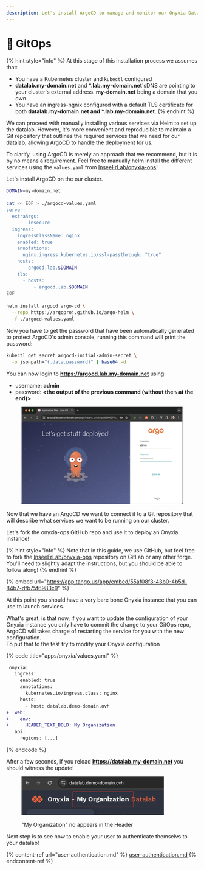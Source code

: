 ```yaml
---
description: Let's install ArgoCD to manage and monitor our Onyxia Datalab deployment!
---
```


# 🐙 GitOps

{% hint style="info" %}
At this stage of this installation process we assumes that:

* You have a Kubernetes cluster and `kubectl` configured
* **datalab.my-domain.net** and **\*.lab.my-domain.net**'sDNS are pointing to your cluster's external address. **my-domain.net** being a domain that you own.
* You have an ingress-ngnix configured with a default TLS certificate for both **datalab.my-domain.net and \*.lab.my-domain.net**.
{% endhint %}

We can proceed with manually installing various services via Helm to set up the datalab. However, it's more convenient and reproducible to maintain a Git repository that outlines the required services that we need for our datalab, allowing [ArgoCD](https://argo-cd.readthedocs.io/en/stable/) to handle the deployment for us.

To clarify, using ArgoCD is merely an approach that we recommend, but it is by no means a requirement. Feel free to manually helm install the different services using the `values.yaml` from [InseeFrLab/onyxia-ops](https://github.com/InseeFrLab/onyxia-ops)!

Let's install ArgoCD on the our cluster.

```bash
DOMAIN=my-domain.net

cat << EOF > ./argocd-values.yaml
server:
  extraArgs:
    - --insecure
  ingress:
    ingressClassName: nginx
    enabled: true
    annotations:
      nginx.ingress.kubernetes.io/ssl-passthrough: "true"
    hosts:
      - argocd.lab.$DOMAIN
    tls:
      - hosts:
          - argocd.lab.$DOMAIN
EOF

helm install argocd argo-cd \
  --repo https://argoproj.github.io/argo-helm \
  -f ./argocd-values.yaml
```

Now you have to get the password that have been automatically generated to protect ArgoCD's admin console, running this command will print the password:

```bash
kubectl get secret argocd-initial-admin-secret \
  -o jsonpath="{.data.password}" | base64 -d
```

You can now login to **https://argocd.lab.my-domain.net** using:

* username: **admin**
* password: **\<the output of the previous command (without the `%` at the end)>**

<figure><img src="../../.gitbook/assets/image (1) (1) (1).png" alt=""><figcaption></figcaption></figure>

Now that we have an ArgoCD we want to connect it to a Git repository that will describe what services we want to be running on our cluster.

Let's fork the onyxia-ops GitHub repo and use it to deploy an Onyxia instance!

{% hint style="info" %}
Note that in this guide, we use GitHub, but feel free to fork the [InseeFrLab/onyxia-ops](https://github.com/InseeFrLab/onyxia-ops) repository on GitLab or any other forge. You'll need to slightly adapt the instructions, but you should be able to follow along!&#x20;
{% endhint %}

{% embed url="https://app.tango.us/app/embed/55af08f3-43b0-4b5d-84b7-dfb75f6983c9" %}

At this point you should have a very bare bone Onyxia instance that you can use to launch services.

What's great, is that now, if you want to update the configuration of your Onyxia instance you only have to commit the change to your GitOps repo, ArgoCD will takes charge of restarting the service for you with the new configuration.\
To put that to the test try to modify your Onyxia configuration

{% code title="apps/onyxia/values.yaml" %}
```diff
 onyxia:
   ingress:
     enabled: true
     annotations:
       kubernetes.io/ingress.class: nginx
     hosts:
       - host: datalab.demo-domain.ovh
+  web:
+    env:
+      HEADER_TEXT_BOLD: My Organization
   api:
     regions: [...]
```
{% endcode %}

After a few seconds, if you reload **https://datalab.my-domain.net** you should witness the update!

<figure><img src="../../.gitbook/assets/image (3).png" alt="" width="375"><figcaption><p>"My Organization" no appears in the Header</p></figcaption></figure>

Next step is to see how to enable your user to authenticate themselvs to your datalab!

{% content-ref url="user-authentication.md" %}
[user-authentication.md](user-authentication.md)
{% endcontent-ref %}
